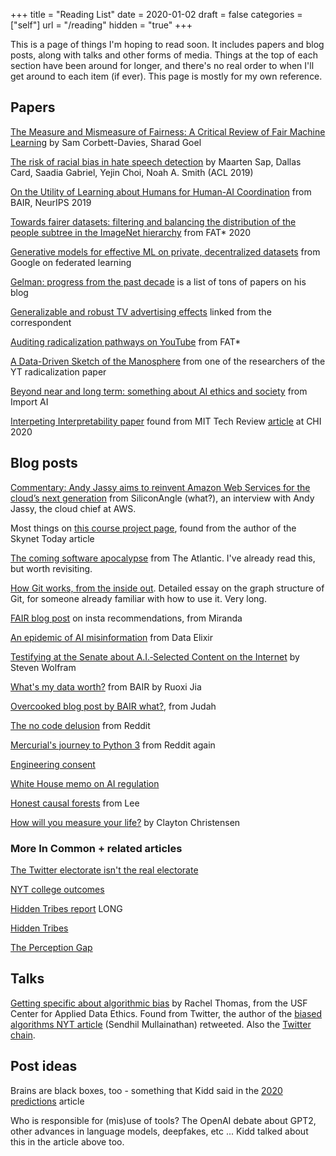 +++
title = "Reading List"
date = 2020-01-02
draft = false
categories = ["self"]
url = "/reading"
hidden = "true"
+++

This is a page of things I'm hoping to read soon. It includes papers and blog posts, along with talks and other forms of media. Things at the top of each section have been around for longer, and there's no real order to when I'll get around to each item (if ever). This page is mostly for my own reference.

<!--more-->

## Papers

[The Measure and Mismeasure of Fairness: A Critical Review of Fair Machine Learning](https://5harad.com/papers/fair-ml.pdf) by Sam Corbett-Davies, Sharad Goel

[The risk of racial bias in hate speech detection](https://homes.cs.washington.edu/~msap/pdfs/sap2019risk.pdf) by Maarten Sap, Dallas Card, Saadia Gabriel, Yejin Choi, Noah A. Smith (ACL 2019)

[On the Utility of Learning about Humans for Human-AI Coordination](https://arxiv.org/pdf/1910.05789.pdf) from BAIR, NeurIPS 2019

[Towards fairer datasets: filtering and balancing the distribution of the people subtree in the ImageNet hierarchy](https://arxiv.org/abs/1912.07726) from FAT* 2020

[Generative models for effective ML on private, decentralized datasets](https://research.google/pubs/pub48690/) from Google on federated learning

[Gelman: progress from the past decade](https://statmodeling.stat.columbia.edu/2020/01/01/progress-in-the-past-decade/) is a list of tons of papers on his blog

[Generalizable and robust TV advertising effects](https://papers.ssrn.com/sol3/papers.cfm?abstract_id=3273476) linked from the correspondent

[Auditing radicalization pathways on YouTube](https://dl.acm.org/doi/abs/10.1145/3351095.3372879) from FAT*

[A Data-Driven Sketch of the Manosphere](https://arxiv.org/abs/2001.07600) from one of the researchers of the YT radicalization paper

[Beyond near and long term: something about AI ethics and society](https://arxiv.org/abs/2001.04335) from Import AI

[Interpeting Interpretability paper](http://www-personal.umich.edu/~harmank/) found from MIT Tech Review [article](https://www.technologyreview.com/s/615110/why-asking-an-ai-to-explain-itself-can-make-things-worse) at CHI 2020

## Blog posts

[Commentary: Andy Jassy aims to reinvent Amazon Web Services for the cloud’s next generation](https://siliconangle.com/2019/12/01/commentary-andy-jassy-aims-reinvent-amazon-web-services-clouds-next-generation) from SiliconAngle (what?), an interview with Andy Jassy, the cloud chief at AWS.

Most things on [this course project page](https://courses.cs.washington.edu/courses/cse492e/20wi/project.html), found from the author of the Skynet Today article

[The coming software apocalypse](https://www.theatlantic.com/technology/archive/2017/09/saving-the-world-from-code/540393/) from The Atlantic. I've already read this, but worth revisiting.

[How Git works, from the inside out](https://codewords.recurse.com/issues/two/git-from-the-inside-out?). Detailed essay on the graph structure of Git, for someone already familiar with how to use it. Very long.

[FAIR blog post](https://ai.facebook.com/blog/powered-by-ai-instagrams-explore-recommender-system) on insta recommendations, from Miranda

[An epidemic of AI misinformation](https://thegradient.pub/an-epidemic-of-ai-misinformation) from Data Elixir

[Testifying at the Senate about A.I.‑Selected Content on the Internet](https://writings.stephenwolfram.com/2019/06/testifying-at-the-senate-about-a-i-selected-content-on-the-internet/) by Steven Wolfram

[What's my data worth?](https://bair.berkeley.edu/blog/2019/12/16/data-worth/) from BAIR by Ruoxi Jia

[Overcooked blog post by BAIR what?](https://bair.berkeley.edu/blog/2019/10/21/coordination/), from Judah

[The no code delusion](https://www.alexhudson.com/2020/01/13/the-no-code-delusion/) from Reddit

[Mercurial's journey to Python 3](https://gregoryszorc.com/blog/2020/01/13/mercurial%27s-journey-to-and-reflections-on-python-3/) from Reddit again

[Engineering consent](http://classes.dma.ucla.edu/Fall07/28/Engineering_of_consent.pdf)

[White House memo on AI regulation](https://www.whitehouse.gov/wp-content/uploads/2020/01/Draft-OMB-Memo-on-Regulation-of-AI-1-7-19.pdf)

[Honest causal forests](https://www.markhw.com/blog/causalforestintro) from Lee

[How will you measure your life?](https://hbr.org/2010/07/how-will-you-measure-your-life) by Clayton Christensen

### More In Common + related articles
[The Twitter electorate isn't the real electorate](https://www.theatlantic.com/international/archive/2020/01/jeremy-corbyn-labour-twitter-primary/604690/)

[NYT college outcomes](https://www.nytimes.com/interactive/projects/college-mobility/northwestern-university)

[Hidden Tribes report](https://static1.squarespace.com/static/5a70a7c3010027736a22740f/t/5bbcea6b7817f7bf7342b718/1539107467397/hidden_tribes_report-2.pdf) LONG

[Hidden Tribes](https://hiddentribes.us/)

[The Perception Gap](https://perceptiongap.us/)

## Talks

[Getting specific about algorithmic bias](https://www.youtube.com/watch?v=S-6YGPrmtYc) by Rachel Thomas, from the USF Center for Applied Data Ethics. Found from Twitter, the author of the [biased algorithms NYT article](https://www.nytimes.com/2019/12/06/business/algorithm-bias-fix.html) (Sendhil Mullainathan) retweeted. Also the [Twitter chain](https://twitter.com/math_rachel/status/1191069453389189122).

## Post ideas

Brains are black boxes, too - something that Kidd said in the [2020 predictions](https://venturebeat.com/2020/01/02/top-minds-in-machine-learning-predict-where-ai-is-going-in-2020/) article

Who is responsible for (mis)use of tools? The OpenAI debate about GPT2, other advances in language models, deepfakes, etc ... Kidd talked about this in the article above too.
